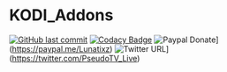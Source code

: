 # KODI_Addons
[![GitHub last commit](https://img.shields.io/github/last-commit/Lunatixz/KODI_Addons.svg?longCache=true&style=flat-square)](https://github.com/Lunatixz/KODI_Addons/commits/master)
[![Codacy Badge](https://img.shields.io/codacy/grade/efcc007bd689449f8cf89569ac6a311b/master.svg?longCache=true&style=flat-square)](https://github.com/Lunatixz/KODI_Addons)
![Paypal Donate](https://img.shields.io/badge/paypal-donate-blue.svg&style=flat-square)](https://paypal.me/Lunatixz)
![Twitter URL](https://img.shields.io/twitter/url/http/shields.io.svg?style=flat-square)](https://twitter.com/PseudoTV_Live)
